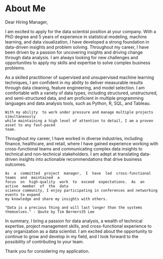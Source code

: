 # About Me

 Dear Hiring Manager,

 I am excited to apply for the data scientist position at your company. With a PhD degree
 and  5 years  of  experience  in  statistical  modeling,  machine  learning,  and  data
 visualization, I have developed a strong foundation in data-driven insights and problem solving.
 Throughout  my  career,  I  have  been  driven  by  a  passion  for  uncovering  insights  and
 driving  change  through  data  analysis.  I  am  always  looking  for  new  challenges  and
 opportunities to apply my skills and expertise to solve complex business problems.

 As a skilled practitioner of supervised and unsupervised machine learning techniques, I
 am confident in my ability to deliver measurable results through data cleaning, feature
 engineering, and model selection. I am comfortable with a variety of data types, including
 structured,  unstructured,  and  semi-structured  data,  and  am  proficient  in  multiple
 programming languages and data analysis tools, such as Python, R, SQL, and Tableau.

 ```{warning}
 With my ability  to work under pressure and manage multiple projects simultaneously 
 while maintaining a high level of attention to detail, I am a proven asset to any fast-paced 
 team.
 ```

 Throughout my career, I have worked in diverse industries, including finance, healthcare,
 and  retail,  where  I  have  gained  experience  working  with  cross-functional  teams  and
 communicating complex data insights to technical and non-technical stakeholders. I am
 adept  at  translating  data-driven  insights  into  actionable  recommendations  that  drive
 business outcomes.

 ```{note}
 As  a  committed  project  manager,  I  have  led  cross-functional  teams  and  maintained  a 
 focus  on  high-quality  work  to  exceed  expectations.  As  an  active  member  of  the  data 
 science community, I enjoy participating in conferences and networking events to expand 
 my knowledge and share my insights with others.
 ```

 ```{margin}
 "Data is a precious thing and will last longer than the systems themselves." - Qoute by Tim Berners35 Lee
 ```

 In summary, I bring a passion for data analysis, a wealth of technical expertise, project
 management  skills,  and  cross-functional  experience  to  any  organization  as  a  data
 scientist. I am excited about the opportunity to continue to grow and develop in my field,
 and I look forward to the possibility of contributing to your team.

 Thank you for considering my application.
